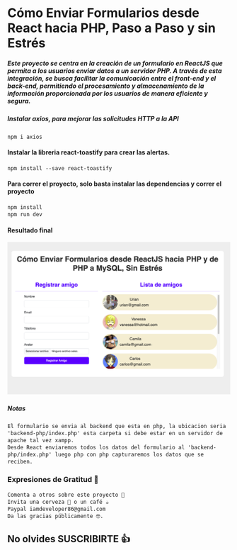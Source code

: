 # Cómo Enviar Formularios desde React hacia PHP, Paso a Paso y sin Estrés

##### Este proyecto se centra en la creación de un formulario en ReactJS que permita a los usuarios enviar datos a un servidor PHP. A través de esta integración, se busca facilitar la comunicación entre el front-end y el back-end, permitiendo el procesamiento y almacenamiento de la información proporcionada por los usuarios de manera eficiente y segura.

##### Instalar axios, para mejorar las solicitudes HTTP a la API

    npm i axios

#### Instalar la libreria react-toastify para crear las alertas.

    npm install --save react-toastify

#### Para correr el proyecto, solo basta instalar las dependencias y correr el proyecto

    npm install
    npm run dev

#### Resultado final

![](https://raw.githubusercontent.com/urian121/imagenes-proyectos-github/master/enviar-formulario-desde-react-hacia-php.png)

##### Notas

    El formulario se envia al backend que esta en php, la ubicacion seria 'backend-php/index.php' esta carpeta si debe estar en un servidor de apache tal vez xampp.
    Desde React enviaremos todos los datos del formulario al 'backend-php/index.php' luego php con php capturaremos los datos que se reciben.

### Expresiones de Gratitud 🎁

    Comenta a otros sobre este proyecto 📢
    Invita una cerveza 🍺 o un café ☕
    Paypal iamdeveloper86@gmail.com
    Da las gracias públicamente 🤓.

## No olvides SUSCRIBIRTE 👍
